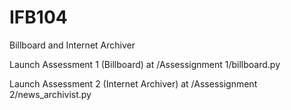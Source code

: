# IFB104
Billboard and Internet Archiver

Launch  Assessment 1 (Billboard) at /Assessignment 1/billboard.py

Launch  Assessment 2 (Internet Archiver) at /Assessignment 2/news_archivist.py
